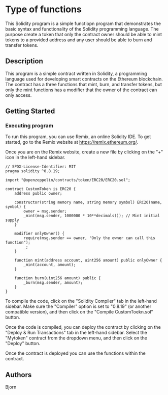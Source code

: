 # Type of functions

This Solidity program is a simple functiopn program that demonstrates the basic syntax and functionality of the Solidity programming language. The purpose create a token that only the contract owner should be able to mint tokens to a provided address and any user should be able to burn and transfer tokens.

## Description

This program is a simple contract written in Solidity, a programming language used for developing smart contracts on the Ethereum blockchain. The contract has a three functions that mint, burn, and transfer tokens, but only the mint functions has a modifier that the owner of the contract can only access.
## Getting Started

### Executing program

To run this program, you can use Remix, an online Solidity IDE. To get started, go to the Remix website at https://remix.ethereum.org/.

Once you are on the Remix website, create a new file by clicking on the "+" icon in the left-hand sidebar.

```
// SPDX-License-Identifier: MIT
pragma solidity ^0.8.19;

import "@openzeppelin/contracts/token/ERC20/ERC20.sol";

contract CustomToken is ERC20 {
    address public owner;

    constructor(string memory name, string memory symbol) ERC20(name, symbol) {
        owner = msg.sender;
        _mint(msg.sender, 1000000 * 10**decimals()); // Mint initial supply
    }

    modifier onlyOwner() {
        require(msg.sender == owner, "Only the owner can call this function");
        _;
    }

    function mint(address account, uint256 amount) public onlyOwner {
        _mint(account, amount);
    }

    function burn(uint256 amount) public {
        _burn(msg.sender, amount);
    }
}
```

To compile the code, click on the "Solidity Compiler" tab in the left-hand sidebar. Make sure the "Compiler" option is set to "0.8.19" (or another compatible version), and then click on the "Compile CustomToekn.sol" button.

Once the code is compiled, you can deploy the contract by clicking on the "Deploy & Run Transactions" tab in the left-hand sidebar. Select the "Mytoken" contract from the dropdown menu, and then click on the "Deploy" button.

Once the contract is deployed you can use the functions within the contract.

## Authors

Bjorn
